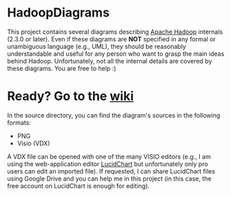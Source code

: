 HadoopDiagrams
==============

This project contains several diagrams describing [Apache Hadoop](http://hadoop.apache.org/) internals (2.3.0 or later). Even if these diagrams are **NOT** specified in any formal or unambiguous language (e.g., UML), they should be reasonably understandable and useful for any person who want to grasp the main ideas behind Hadoop. Unfortunately, not all the internal details are covered by these diagrams. You are free to help :)
# Ready? Go to the [wiki](https://github.com/ercoppa/HadoopDiagrams/wiki)

In the source directory, you can find the diagram's sources in the following formats:
* PNG
* Visio (VDX)

A VDX file can be opened with one of the many VISIO editors (e.g., I am using the web-application editor [LucidChart](www.lucidchart.com) but unfortunately only pro users can edit an imported file). If requested, I can share LucidChart files using Google Drive and you can help me in this project (in this case, the free account on LucidChart is enough for editing). 



